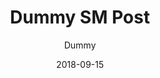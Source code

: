 ---
title: 'Dummy SM Post'
date: '2018-09-15'
author: 'Dummy'
imgSrc: '/images/banners/banner1.jpg'
---